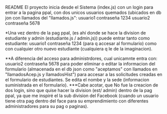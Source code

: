 README
El proyecto inicia desde el Sistema (index.js) con un login para entrar a la pagina ppal, con dos unicos usuarios quemados (ubicados en db jon con llamados del "llamados.js":
usuario1 contraseña 1234
usuario2 contraseña 5678

*Una vez dentro de la pag ppal, (es ahí donde se hace la division de estudiante y admin (estudiante.js / admin.js)) puede entrar tanto como estudiante:
usuario1 contraseña 1234  (para q accesar al formulario) como con cualquier otro nuevo estudiante (cualquiera q le de la imaginacion).

**A diferencia del acceso para administrdores, cual unicamnte entra con:
usuario2 contraseña 5678 para poder eliminar o editar la informacion del formulario (almacenada en el db json como "aceptamos" con llamados en "llamadosAcep.js y llamadosHist") para accesar
a las solicitudes creadas en el formulario de estudiantes. Se edita el nombe y la sede (informacion suministrada en el formulario).
***Cabe acotar, que No fue la creacion de dos login, sino que quise hacer la division (est/ admin) dentro de la pag ppal, ya que me inspiré el la sub division del 
Facebook (cuando un usuario tiene otra pag dentro del face para su emprendimiento con diferentes administradores para su pag o paginas).
